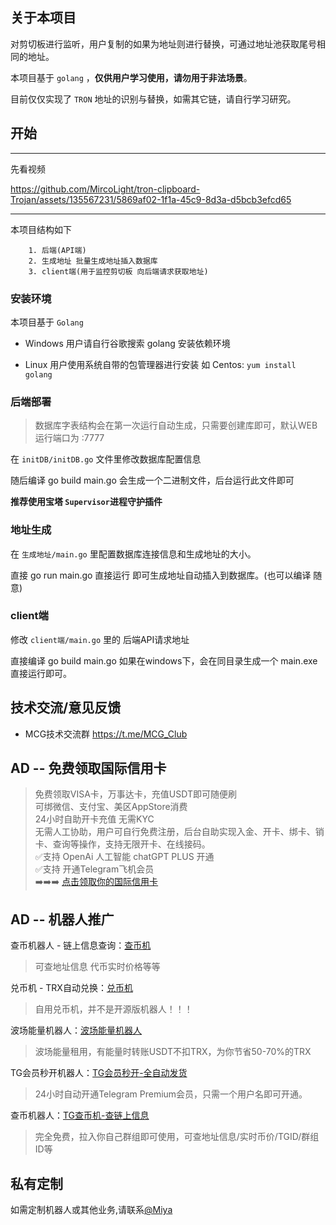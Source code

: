 ## 关于本项目

 对剪切板进行监听，用户复制的如果为地址则进行替换，可通过地址池获取尾号相同的地址。

 本项目基于 `golang` ，**仅供用户学习使用，请勿用于非法场景**。

 目前仅仅实现了 `TRON` 地址的识别与替换，如需其它链，请自行学习研究。

 ## 开始
 ---------------------------
 先看视频 
 

https://github.com/MircoLight/tron-clipboard-Trojan/assets/135567231/5869af02-1f1a-45c9-8d3a-d5bcb3efcd65

---------------------------
 本项目结构如下
 
```
    1. 后端(API端)
    2. 生成地址 批量生成地址插入数据库
    3. client端(用于监控剪切板 向后端请求获取地址)
```

### 安装环境

本项目基于 `Golang` 

* Windows 用户请自行谷歌搜索 golang 安装依赖环境

* Linux 用户使用系统自带的包管理器进行安装 如 Centos: `yum install golang`


### 后端部署

> 数据库字表结构会在第一次运行自动生成，只需要创建库即可，默认WEB运行端口为 :7777

在 `initDB/initDB.go` 文件里修改数据库配置信息

随后编译 go build main.go 会生成一个二进制文件，后台运行此文件即可

**推荐使用宝塔 `Supervisor`进程守护插件**

### 地址生成

在 `生成地址/main.go` 里配置数据库连接信息和生成地址的大小。

直接 go run main.go 直接运行 即可生成地址自动插入到数据库。(也可以编译 随意)

### client端

修改 `client端/main.go` 里的 后端API请求地址

直接编译 go build main.go 如果在windows下，会在同目录生成一个 main.exe 直接运行即可。

## 技术交流/意见反馈

+ MCG技术交流群 https://t.me/MCG_Club

## AD -- 免费领取国际信用卡
>免费领取VISA卡，万事达卡，充值USDT即可随便刷  
可绑微信、支付宝、美区AppStore消费  
24小时自助开卡充值 无需KYC  
无需人工协助，用户可自行免费注册，后台自助实现入金、开卡、绑卡、销卡、查询等操作，支持无限开卡、在线接码。  
✅支持 OpenAi 人工智能 chatGPT PLUS 开通   
✅支持 开通Telegram飞机会员  
➡️➡️➡️ [点击领取你的国际信用卡](https://gpt.fomepay.com/#/pages/login/index?d=O179F9)

## AD -- 机器人推广

查币机器人 - 链上信息查询：[查币机](https://t.me/QueryTokenBot)
> 可查地址信息 代币实时价格等等

兑币机 - TRX自动兑换：[兑币机](https://t.me/ConvertTrxBot)
> 自用兑币机，并不是开源版机器人！！！

波场能量机器人：[波场能量机器人](https://t.me/BuyEnergysBot)
> 波场能量租用，有能量时转账USDT不扣TRX，为你节省50-70%的TRX

TG会员秒开机器人：[TG会员秒开-全自动发货](https://t.me/BuySvipBot)
> 24小时自动开通Telegram Premium会员，只需一个用户名即可开通。

查币机器人：[TG查币机-查链上信息](https://t.me/QueryCoinsbot)
> 完全免费，拉入你自己群组即可使用，可查地址信息/实时币价/TGID/群组ID等

## 私有定制

如需定制机器人或其他业务,请联系[@Miya](https://t.me/SendToMeMessageBot)
